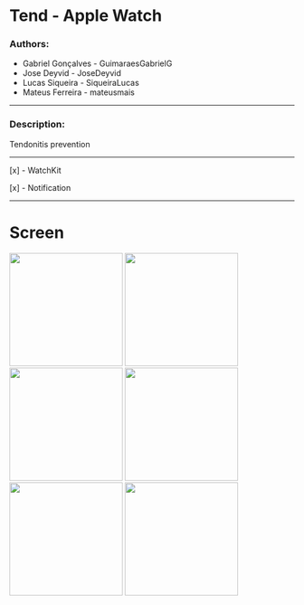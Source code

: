 # Tend - Apple Watch

### Authors:

- Gabriel Gonçalves - GuimaraesGabrielG
- Jose Deyvid - JoseDeyvid 
- Lucas Siqueira - SiqueiraLucas
- Mateus Ferreira - mateusmais 

---
### Description:

Tendonitis prevention

---
[x] - WatchKit

[x] - Notification

---
# Screen

<img src="https://user-images.githubusercontent.com/47581150/91503388-b1958900-e8a0-11ea-9c1d-a63c20fa7fcb.png" width="200"> <img src="https://user-images.githubusercontent.com/47581150/91487167-bac42d00-e883-11ea-8d71-e37c36aad4ca.png" width="200"> <img src="https://user-images.githubusercontent.com/47581150/91487172-bc8df080-e883-11ea-96a0-91cc66e49454.png" width="200"> <img src="https://user-images.githubusercontent.com/47581150/91487181-be57b400-e883-11ea-82b5-72b26464a402.png" width="200"> <img src="https://user-images.githubusercontent.com/47581150/91487192-c1eb3b00-e883-11ea-8bda-b6db105765ab.png" width="200"> <img src="https://user-images.githubusercontent.com/47581150/91487193-c283d180-e883-11ea-82aa-48e8e976843f.png" width="200"> 

